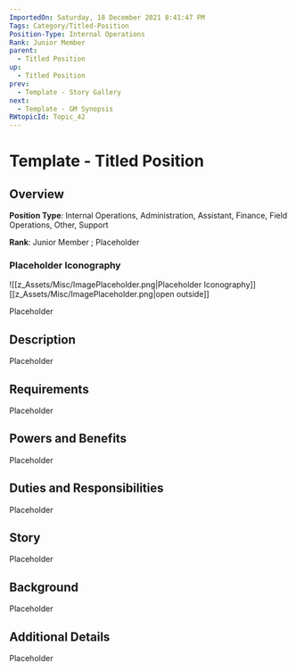 ```yaml
---
ImportedOn: Saturday, 18 December 2021 8:41:47 PM
Tags: Category/Titled-Position
Position-Type: Internal Operations
Rank: Junior Member
parent:
  - Titled Position
up:
  - Titled Position
prev:
  - Template - Story Gallery
next:
  - Template - GM Synopsis
RWtopicId: Topic_42
---
```

# Template - Titled Position
## Overview
**Position Type**: Internal Operations, Administration, Assistant, Finance, Field Operations, Other, Support

**Rank**: Junior Member ; Placeholder

### Placeholder Iconography
![[z_Assets/Misc/ImagePlaceholder.png|Placeholder Iconography]]
[[z_Assets/Misc/ImagePlaceholder.png|open outside]]

Placeholder

## Description
Placeholder

## Requirements
Placeholder

## Powers and Benefits
Placeholder

## Duties and Responsibilities
Placeholder

## Story
Placeholder

## Background
Placeholder

## Additional Details
Placeholder

